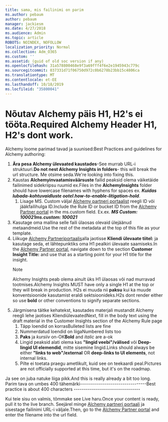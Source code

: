 ```yaml
---
title: sama, mis failinimi on parim
ms.author: pebaum
author: pebaum
manager: jackiesm
ms.date: 4/27/2018
ms.audience: Admin
ms.topic: article
ROBOTS: NOINDEX, NOFOLLOW
localization_priority: Normal
ms.collection: Adm_O365
ms.custom: ''
ms.assetid: (guid of old soc version if any)
ms.openlocfilehash: 31a578800468e9f3a69fff4f6e2e1945943c779c
ms.sourcegitcommit: 037331d71f06750d972c0b6278b23bb15c4806ca
ms.translationtype: MT
ms.contentlocale: et-EE
ms.lasthandoff: 10/18/2019
ms.locfileid: "35800041"
---
```

# <a name="required-alchemy-header-h1-h2s-dont-work"></a><span data-ttu-id="04fc8-102">Nõutav Alchemy päis H1, H2's ei tööta.</span><span class="sxs-lookup"><span data-stu-id="04fc8-102">Required Alchemy Header H1, H2's dont work.</span></span>
<span data-ttu-id="04fc8-103">Alchemy loome parimad tavad ja suunised:</span><span class="sxs-lookup"><span data-stu-id="04fc8-103">Best Practices and guidelines for Alchemy authoring:</span></span>

1. <span data-ttu-id="04fc8-104">**Ära pesa Alchemy ülevaated kaustades**-See murrab URL-i struktuuri.</span><span class="sxs-lookup"><span data-stu-id="04fc8-104">**Do not nest Alchemy Insights in folders**- this will break the url structure.</span></span> <span data-ttu-id="04fc8-105">Me otsime seda.</span><span class="sxs-lookup"><span data-stu-id="04fc8-105">We're looking into fixing this.</span></span>
1. <span data-ttu-id="04fc8-106">Kaustas **Alchemyinvaatamisväärsuste** failid peaksid olema väiketäide failinimed sidekriipsu ruumid ex.</span><span class="sxs-lookup"><span data-stu-id="04fc8-106">Files in the **AlchemyInsights** folder should have lowercase filenames with hyphens for spaces ex.</span></span> <span data-ttu-id="04fc8-107">***Kuidas lubada-kohtuvaidluste ootel***.</span><span class="sxs-lookup"><span data-stu-id="04fc8-107">***how-to-enable-litigation-hold***.</span></span>
    1. <span data-ttu-id="04fc8-108">Lisage MS. Custom väljal [Alchemy partneri portaalist](https://alchemyportal.azurewebsites.net) reegli ID või jääkfailihulga ID.</span><span class="sxs-lookup"><span data-stu-id="04fc8-108">Include the Rule ID or bucket ID from the [Alchemy Partner portal](https://alchemyportal.azurewebsites.net) in the ms.custom field.</span></span> <span data-ttu-id="04fc8-109">Ex.</span><span class="sxs-lookup"><span data-stu-id="04fc8-109">ex.</span></span> <span data-ttu-id="04fc8-110">***MS Custom: 100021***</span><span class="sxs-lookup"><span data-stu-id="04fc8-110">***ms.custom: 100021***</span></span>
1. <span data-ttu-id="04fc8-111">Kasutage oma mallina selle faili ülaosas olevaid ülejäänud metaandmeid.</span><span class="sxs-lookup"><span data-stu-id="04fc8-111">Use the rest of the metadata at the top of this file as your template.</span></span>
1. <span data-ttu-id="04fc8-112">Liikuge [Alchemy Partneriportaalis](https://alchemyportal.azurewebsites.net)alla jaotisse **Kliendi ülevaate tiitel:** ja kasutage seda, et lähtepunktiks oma H1 pealkiri ülevaate saamiseks.</span><span class="sxs-lookup"><span data-stu-id="04fc8-112">In the [Alchemy Partner portal](https://alchemyportal.azurewebsites.net), navigate down to the section **Customer Insight Title:** and use that as a starting point for your H1 title for the insight.</span></span> 
    > [!NOTE]
    > <span data-ttu-id="04fc8-113">Alchemy Insights peab olema ainult üks H1 ülaosas või nad murravad tootmises.</span><span class="sxs-lookup"><span data-stu-id="04fc8-113">Alchemy Insights MUST have only a single H1 at the top or they will break in production.</span></span> <span data-ttu-id="04fc8-114">H2s ei muuda nii **paksu** kui ka muude konventsioonide kasutamist eraldi sektsioonideks.</span><span class="sxs-lookup"><span data-stu-id="04fc8-114">H2s dont render either so use **bold** or other conventions to signify separate sections.</span></span>
1. <span data-ttu-id="04fc8-115">Järgmisena täitke kehatekst, kasutades materjali mustandit Alchemy reegli lehe jaotises Kliendiülevaated</span><span class="sxs-lookup"><span data-stu-id="04fc8-115">Next, fill in the body text using the draft material in the Customer Insights section of the Alchemy Rule page</span></span>
    1. <span data-ttu-id="04fc8-116">Täpp loendid on korras</span><span class="sxs-lookup"><span data-stu-id="04fc8-116">Bulleted lists are fine</span></span>
    1. <span data-ttu-id="04fc8-117">Nummerdatud loendid on liiga</span><span class="sxs-lookup"><span data-stu-id="04fc8-117">Numbered lists too</span></span>
    1. <span data-ttu-id="04fc8-118">**Paks** ja *kursiiv* on-OK</span><span class="sxs-lookup"><span data-stu-id="04fc8-118">**Bold** and *italic* are a-ok</span></span>
    1. <span data-ttu-id="04fc8-119">Lingid peaksid alati olema kas **"lingid veebi"/välised** või **Deep-lingid UI elemendid**, mitte sisemine lingid.</span><span class="sxs-lookup"><span data-stu-id="04fc8-119">Links should always be either **"links to web"/external** OR **deep-links to UI elements**, not internal links.</span></span>
    1. <span data-ttu-id="04fc8-120">Pilte ei toetata praegu ametlikult, kuid see on teekaardi peal.</span><span class="sxs-lookup"><span data-stu-id="04fc8-120">Pictures are not officially supported at this time, but it's on the roadmap.</span></span>

<span data-ttu-id="04fc8-121">Ja see on juba natuke liiga pikk.</span><span class="sxs-lookup"><span data-stu-id="04fc8-121">And this is really already a bit too long.</span></span> <span data-ttu-id="04fc8-122">Parim tava on umbes 400 tähemärki---------------------------------</span><span class="sxs-lookup"><span data-stu-id="04fc8-122">Best practice is about 400 characters ---------------------------------</span></span>

<span data-ttu-id="04fc8-123">Kui teie sisu on valmis, tõmmake see Live haru.</span><span class="sxs-lookup"><span data-stu-id="04fc8-123">Once your content is ready, pull it to the live branch.</span></span> <span data-ttu-id="04fc8-124">Seejärel minge [Alchemy partneri portaali](https://alchemyportal.azurewebsites.net) ja sisestage failinimi URL-i väljale.</span><span class="sxs-lookup"><span data-stu-id="04fc8-124">Then, go to the [Alchemy Partner portal](https://alchemyportal.azurewebsites.net) and enter the filename into the url field.</span></span> 